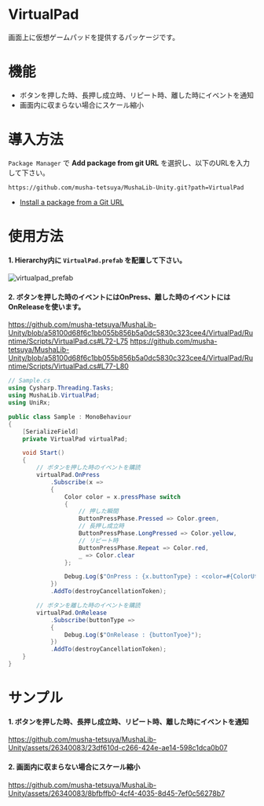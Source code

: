# VirtualPad
画面上に仮想ゲームパッドを提供するパッケージです。

# 機能
* ボタンを押した時、長押し成立時、リピート時、離した時にイベントを通知
* 画面内に収まらない場合にスケール縮小

# 導入方法
`Package Manager` で **Add package from git URL** を選択し、以下のURLを入力して下さい。
```
https://github.com/musha-tetsuya/MushaLib-Unity.git?path=VirtualPad
```
* [Install a package from a Git URL](https://docs.unity3d.com/ja/2022.3/Manual/upm-ui-giturl.html)

# 使用方法
#### 1. Hierarchy内に `VirtualPad.prefab` を配置して下さい。
![virtualpad_prefab](https://github.com/musha-tetsuya/MushaLib-Unity/assets/26340083/7d47648e-768f-48b8-b0be-c30f7f0c2551)

#### 2. ボタンを押した時のイベントにはOnPress、離した時のイベントにはOnReleaseを使います。
https://github.com/musha-tetsuya/MushaLib-Unity/blob/a58100d68f6c1bb055b856b5a0dc5830c323cee4/VirtualPad/Runtime/Scripts/VirtualPad.cs#L72-L75
https://github.com/musha-tetsuya/MushaLib-Unity/blob/a58100d68f6c1bb055b856b5a0dc5830c323cee4/VirtualPad/Runtime/Scripts/VirtualPad.cs#L77-L80
```csharp
// Sample.cs
using Cysharp.Threading.Tasks;
using MushaLib.VirtualPad;
using UniRx;

public class Sample : MonoBehaviour
{
    [SerializeField]
    private VirtualPad virtualPad;

    void Start()
    {
        // ボタンを押した時のイベントを購読
        virtualPad.OnPress
            .Subscribe(x =>
            {
                Color color = x.pressPhase switch
                {
                    // 押した瞬間
                    ButtonPressPhase.Pressed => Color.green,
                    // 長押し成立時
                    ButtonPressPhase.LongPressed => Color.yellow,
                    // リピート時
                    ButtonPressPhase.Repeat => Color.red,
                    _ => Color.clear
                };

                Debug.Log($"OnPress : {x.buttonType} : <color=#{ColorUtility.ToHtmlStringRGB(color)}>{x.pressPhase}</color>");
            })
            .AddTo(destroyCancellationToken);

        // ボタンを離した時のイベントを購読
        virtualPad.OnRelease
            .Subscribe(buttonType =>
            {
                Debug.Log($"OnRelease : {buttonTyoe}");
            })
            .AddTo(destroyCancellationToken);
    }
}
```

# サンプル
#### 1. ボタンを押した時、長押し成立時、リピート時、離した時にイベントを通知

https://github.com/musha-tetsuya/MushaLib-Unity/assets/26340083/23df610d-c266-424e-ae14-598c1dca0b07

#### 2. 画面内に収まらない場合にスケール縮小

https://github.com/musha-tetsuya/MushaLib-Unity/assets/26340083/8bfbffb0-4cf4-4035-8d45-7ef0c56278b7





